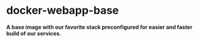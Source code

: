 # docker-webapp-base

**A base image with our favorite stack preconfigured for easier and faster build of our services.**
